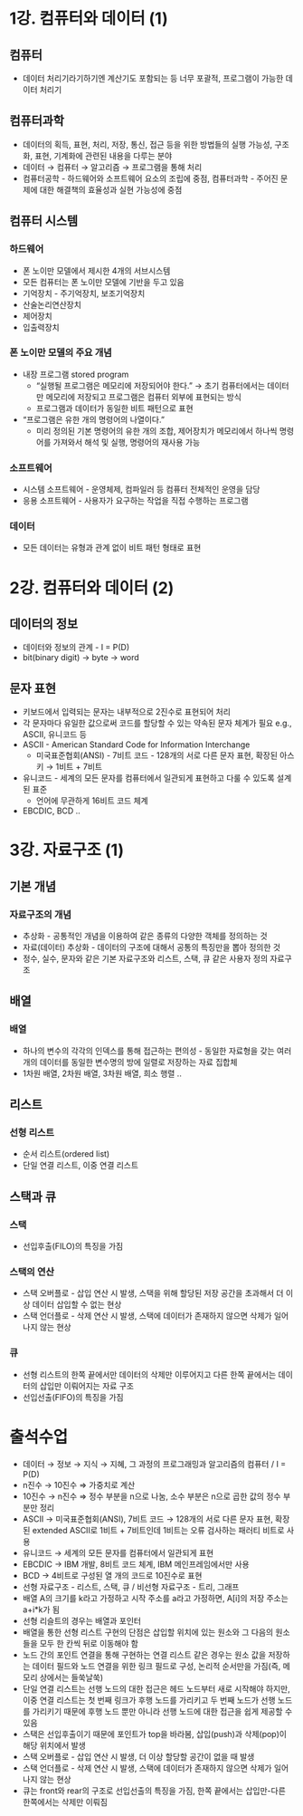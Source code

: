 # 1강. 컴퓨터와 데이터 (1)

## 컴퓨터

- 데이터 처리기라기하기엔 계산기도 포함되는 등 너무 포괄적, 프로그램이 가능한 데이터 처리기

## 컴퓨터과학

- 데이터의 획득, 표현, 처리, 저장, 통신, 접근 등을 위한 방법들의 실행 가능성, 구조화, 표현, 기계화에 관련된 내용을 다루는 분야
- 데이터 → 컴퓨터 → 알고리즘 → 프로그램을 통해 처리
- 컴퓨터공학 - 하드웨어와 소프트웨어 요소의 조립에 중점, 컴퓨터과학 - 주어진 문제에 대한 해결책의 효율성과 실현 가능성에 중점

## 컴퓨터 시스템

### 하드웨어

- 폰 노이만 모델에서 제시한 4개의 서브시스템
- 모든 컴퓨터는 폰 노이만 모델에 기반을 두고 있음
- 기억장치 - 주기억장치, 보조기억장치
- 산술논리연산장치
- 제어장치
- 입출력장치

### 폰 노이만 모델의 주요 개념

- 내장 프로그램 stored program
    - “실행될 프로그램은 메모리에 저장되어야 한다.” → 초기 컴퓨터에서는 데이터만 메모리에 저장되고 프로그램은 컴퓨터 외부에 표현되는 방식
    - 프로그램과 데이터가 동일한 비트 패턴으로 표현
- “프로그램은 유한 개의 명령어의 나열이다.”
    - 미리 정의된 기본 명령어의 유한 개의 조합, 제어장치가 메모리에서 하나씩 명령어를 가져와서  해석 및 실행, 명령어의 재사용 가능

### 소프트웨어

- 시스템 소프트웨어 - 운영체제, 컴파일러 등 컴퓨터 전체적인 운영을 담당
- 응용 소프트웨어 - 사용자가 요구하는 작업을 직접 수행하는 프로그램

### 데이터

- 모든 데이터는 유형과 관계 없이 비트 패턴 형태로 표현

# 2강. 컴퓨터와 데이터 (2)

## 데이터의 정보

- 데이터와 정보의 관계 - I = P(D)
- bit(binary digit) → byte → word

## 문자 표현

- 키보드에서 입력되는 문자는 내부적으로 2진수로 표현되어 처리
- 각 문자마다 유일한 값으로써 코드를 할당할 수 있는 약속된 문자 체계가 필요 e.g., ASCII, 유니코드 등
- ASCII - American Standard Code for Information Interchange
    - 미국표준협회(ANSI) - 7비트 코드 - 128개의 서로 다른 문자 표현, 확장된 아스키 → 1비트 + 7비트
- 유니코드 - 세계의 모든 문자를 컴퓨터에서 일관되게 표현하고 다룰 수 있도록 설계된 표준
    - 언어에 무관하게 16비트 코드 체계
- EBCDIC, BCD ..

# 3강. 자료구조 (1)

## 기본 개념

### 자료구조의 개념

- 추상화 - 공통적인 개념을 이용하여 같은 종류의 다양한 객체를 정의하는 것
- 자료(데이터) 추상화 - 데이터의 구조에 대해서 공통의 특징만을 뽑아 정의한 것
- 정수, 실수, 문자와 같은 기본 자료구조와 리스트, 스택, 큐 같은 사용자 정의 자료구조

## 배열

### 배열

- 하나의 변수의 각각의 인덱스를 통해 접근하는 편의성 - 동일한 자료형을 갖는 여러 개의 데이터를 동일한 변수명의 방에 일렬로 저장하는 자료 집합체
- 1차원 배열, 2차원 배열, 3차원 배열, 희소 행렬 ..

## 리스트

### 선형 리스트

- 순서 리스트(ordered list)
- 단일 연결 리스트, 이중 연결 리스트

## 스택과 큐

### 스택

- 선입후출(FILO)의 특징을 가짐

### 스택의 연산

- 스택 오버플로 - 삽입 연산 시 발생, 스택을 위해 할당된 저장 공간을 초과해서 더 이상 데이터 삽입할 수 없는 현상
- 스택 언더플로 - 삭제 연산 시 발생, 스택에 데이터가 존재하지 않으면 삭제가 일어나지 않는 현상

### 큐

- 선형 리스트의 한쪽 끝에서만 데이터의 삭제만 이루어지고 다른 한쪽 끝에서는 데이터의 삽입만 이뤄어지는 자료 구조
- 선입선출(FIFO)의 특징을 가짐


# 출석수업

- 데이터 → 정보 → 지식 → 지혜, 그 과정의 프로그래밍과 알고리즘의 컴퓨터 / I = P(D)
- n진수 → 10진수 ⇒ 가중치로 계산
- 10진수 → n진수 ⇒ 정수 부분을 n으로 나눔, 소수 부분은 n으로 곱한 값의 정수 부분만 정리
- ASCII → 미국표준협회(ANSI), 7비트 코드 → 128개의 서로 다른 문자 표현, 확장된 extended ASCII로 1비트 + 7비트인데 1비트는 오류 검사하는 패러티 비트로 사용
- 유니코드 → 세계의 모든 문자를 컴퓨터에서 일관되게 표현
- EBCDIC → IBM 개발, 8비트 코드 체계, IBM 메인프레임에서만 사용
- BCD → 4비트로 구성된 열 개의 코드로 10진수로 표현
- 선형 자료구조 - 리스트, 스택, 큐 / 비선형 자료구조 - 트리, 그래프
- 배열 A의 크기를 k라고 가정하고 시작 주소를 a라고 가정하면, A[i]의 저장 주소는 a+i*k가 됨
- 선형 리슬트의 경우는 배열과 포인터
- 배열을 통한 선형 리스트 구현의 단점은 삽입할 위치에 있는 원소와 그 다음의 원소들을 모두 한 칸씩 뒤로 이동해야 함
- 노드 간의 포인트 연결을 통해 구현하는 연결 리스트 같은 경우는 원소 값을 저장하는 데이터 필드와 노드 연결을 위한 링크 필드로 구성, 논리적 순서만을 가짐(즉, 메모리 상에서는 들쑥날쑥)
- 단일 연결 리스트는 선행 노드의 대한 접근은 헤드 노드부터 새로 시작해야 하지만, 이중 연결 리스트는 첫 번째 링크가 후행 노드를 가리키고 두 번째 노드가 선행 노드를 가리키기 때문에 후행 노드 뿐만 아니라 선행 노드에 대한 접근을 쉽게 제공할 수 있음
- 스택은 선입후출이기 때문에 포인트가 top을 바라봄, 삽입(push)과 삭제(pop)이 해당 위치에서 발생
- 스택 오버플로 - 삽입 연산 시 발생, 더 이상 할당할 공간이 없을 때 발생
- 스택 언더플로 - 삭제 연산 시 발생, 스택에 데이터가 존재하지 않으면 삭제가 일어나지 않는 현상
- 큐는 front와 rear의 구조로 선입선출의 특징을 가짐, 한쪽 끝에서는 삽입만-다른 한쪽에서는 삭제만 이뤄짐